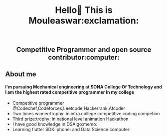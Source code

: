 <h1 align="center"> Hello👋 This is Mouleaswar:exclamation: <br></br>
<h2 align="center"> Competitive Programmer and open source contributor:computer:</h2>
<h2>About me</h2>
<h4>I'm pursuing Mechanical engineering at <b>SONA College Of Technology</b> and I am the highest rated competitive programmer in my college</h4>
<ul>
  <li>Competitive programmer @Codechef,Codeforces,Leetcode,Hackerrank,Atcoder</li>
  <li>Two times winner:trophy: in intra college competitive coding competion</li>
  <li>Third prize:trophy: in national level animation Hackathon</li>
  <li>I have good knowledge in DSAlgo:memo:</li>
  <li>Learning flutter SDK:iphone: and Data Science:computer:</li>
</ul>
